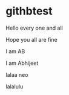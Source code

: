 # githbtest

Hello every one and all

Hope you all are fine

I am AB

I am Abhijeet

lalaa neo

lalalulu
